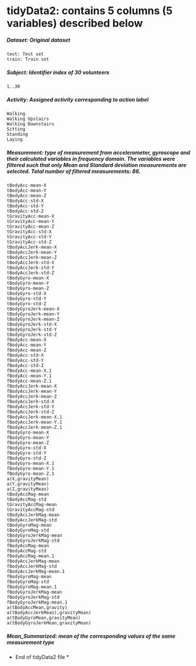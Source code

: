 # tidyData2: contains 5 columns (5 variables) described below

##### Dataset: Original dataset
	test: Test set
	train: Train set

##### Subject: Identifier index of 30 volunteers
	1..30

##### Activity: Assigned activity corresponding to action label
	Walking
	Walking Upstairs
	Walking Downstairs
	Sitting
	Standing
	Laying

##### Measurement: type of measurement from accelerometer, gyroscope and their calculated variables in frequency domain. The variables were filtered such that only Mean and Standard deviation measurements are selected. Total number of filtered measurements: 86.
	tBodyAcc-mean-X
	tBodyAcc-mean-Y
	tBodyAcc-mean-Z
	tBodyAcc-std-X
	tBodyAcc-std-Y
	tBodyAcc-std-Z
	tGravityAcc-mean-X
	tGravityAcc-mean-Y
	tGravityAcc-mean-Z
	tGravityAcc-std-X
	tGravityAcc-std-Y
	tGravityAcc-std-Z
	tBodyAccJerk-mean-X
	tBodyAccJerk-mean-Y
	tBodyAccJerk-mean-Z
	tBodyAccJerk-std-X
	tBodyAccJerk-std-Y
	tBodyAccJerk-std-Z
	tBodyGyro-mean-X
	tBodyGyro-mean-Y
	tBodyGyro-mean-Z
	tBodyGyro-std-X
	tBodyGyro-std-Y
	tBodyGyro-std-Z
	tBodyGyroJerk-mean-X
	tBodyGyroJerk-mean-Y
	tBodyGyroJerk-mean-Z
	tBodyGyroJerk-std-X
	tBodyGyroJerk-std-Y
	tBodyGyroJerk-std-Z
	fBodyAcc-mean-X
	fBodyAcc-mean-Y
	fBodyAcc-mean-Z
	fBodyAcc-std-X
	fBodyAcc-std-Y
	fBodyAcc-std-Z
	fBodyAcc-mean-X.1
	fBodyAcc-mean-Y.1
	fBodyAcc-mean-Z.1
	fBodyAccJerk-mean-X
	fBodyAccJerk-mean-Y
	fBodyAccJerk-mean-Z
	fBodyAccJerk-std-X
	fBodyAccJerk-std-Y
	fBodyAccJerk-std-Z
	fBodyAccJerk-mean-X.1
	fBodyAccJerk-mean-Y.1
	fBodyAccJerk-mean-Z.1
	fBodyGyro-mean-X
	fBodyGyro-mean-Y
	fBodyGyro-mean-Z
	fBodyGyro-std-X
	fBodyGyro-std-Y
	fBodyGyro-std-Z
	fBodyGyro-mean-X.1
	fBodyGyro-mean-Y.1
	fBodyGyro-mean-Z.1
	a(X,gravityMean)
	a(Y,gravityMean)
	a(Z,gravityMean)
	tBodyAccMag-mean
	tBodyAccMag-std
	tGravityAccMag-mean
	tGravityAccMag-std
	tBodyAccJerkMag-mean
	tBodyAccJerkMag-std
	tBodyGyroMag-mean
	tBodyGyroMag-std
	tBodyGyroJerkMag-mean
	tBodyGyroJerkMag-std
	fBodyAccMag-mean
	fBodyAccMag-std
	fBodyAccMag-mean.1
	fBodyAccJerkMag-mean
	fBodyAccJerkMag-std
	fBodyAccJerkMag-mean.1
	fBodyGyroMag-mean
	fBodyGyroMag-std
	fBodyGyroMag-mean.1
	fBodyGyroJerkMag-mean
	fBodyGyroJerkMag-std
	fBodyGyroJerkMag-mean.1
	a(tBodyAccMean,gravity)
	a(tBodyAccJerkMean),gravityMean)
	a(tBodyGyroMean,gravityMean)
	a(tBodyGyroJerkMean,gravityMean)

##### Mean_Summarized: mean of the corresponding values of the same measurement type
* End of tidyData2 file *
